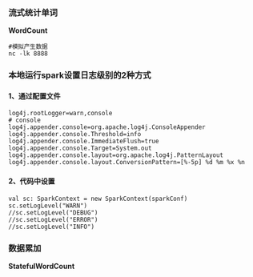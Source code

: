 
### 流式统计单词
**WordCount**

```
#模拟产生数据
nc -lk 8888
```

### 本地运行spark设置日志级别的2种方式

#### 1、通过配置文件
```
log4j.rootLogger=warn,console
# console
log4j.appender.console=org.apache.log4j.ConsoleAppender
log4j.appender.console.Threshold=info
log4j.appender.console.ImmediateFlush=true
log4j.appender.console.Target=System.out
log4j.appender.console.layout=org.apache.log4j.PatternLayout
log4j.appender.console.layout.ConversionPattern=[%-5p] %d %m %x %n
```

#### 2、代码中设置
```
val sc: SparkContext = new SparkContext(sparkConf)
sc.setLogLevel("WARN")
//sc.setLogLevel("DEBUG")
//sc.setLogLevel("ERROR")
//sc.setLogLevel("INFO")
```

### 数据累加

**StatefulWordCount**

